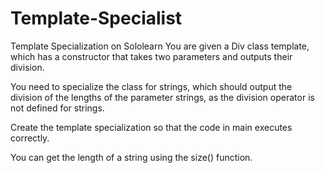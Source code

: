 # Template-Specialist

Template Specialization on Sololearn
You are given a Div class template, which has a constructor that takes two parameters and outputs their division.

You need to specialize the class for strings, which should output the division of the lengths of the parameter strings, as the division operator is not defined for strings.

Create the template specialization so that the code in main executes correctly.

You can get the length of a string using the size() function.
